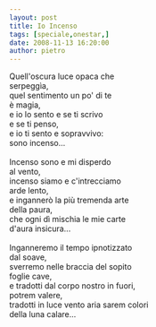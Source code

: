 ```yaml
---
layout: post
title: Io Incenso
tags: [speciale,onestar,]
date: 2008-11-13 16:20:00
author: pietro
---
```

Quell'oscura luce opaca che<br/>serpeggìa,<br/>quel sentimento un po' di te<br/>è magia,<br/>e io lo sento e se ti scrivo<br/>e se ti penso,<br/>e io ti sento e sopravvivo:<br/>sono incenso...<br/><br/>Incenso sono e mi disperdo<br/>al vento,<br/>incenso siamo e c'intrecciamo<br/>arde lento,<br/>e ingannerò la più tremenda arte<br/>della paura,<br/>che ogni dì mischia le mie carte<br/>d'aura insicura...<br/><br/>Inganneremo il tempo ipnotizzato<br/>dal soave,<br/>sverremo nelle braccia del sopito<br/>foglie cave,<br/>e tradotti dal corpo nostro in fuori,<br/>potrem valere,<br/>tradotti in luce vento aria sarem colori<br/>della luna calare...
